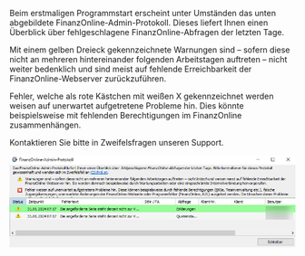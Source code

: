 Beim erstmaligen Programmstart erscheint unter Umständen das unten
abgebildete FinanzOnline-Admin-Protokoll. Dieses liefert Ihnen einen
Überblick über fehlgeschlagene FinanzOnline-Abfragen der letzten Tage.

Mit einem gelben Dreieck gekennzeichnete Warnungen sind – sofern diese
nicht an mehreren hintereinander folgenden Arbeitstagen auftreten –
nicht weiter bedenklich und sind meist auf fehlende Erreichbarkeit der
FinanzOnline-Webserver zurückzuführen.

Fehler, welche als rote Kästchen mit weißen X gekennzeichnet werden
weisen auf unerwartet aufgetretene Probleme hin. Dies könnte
beispielsweise mit fehlenden Berechtigungen im FinanzOnline
zusammenhängen.

Kontaktieren Sie bitte in Zweifelsfragen unseren Support.

![FinOn Admin Protokoll](<img/image179.png>)